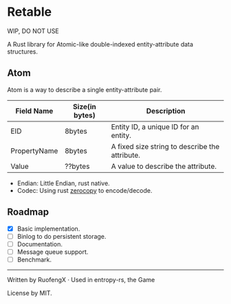 # Retable

WIP, DO NOT USE

A Rust library for Atomic-like double-indexed entity-attribute data structures.  


## Atom

Atom is a way to describe a single entity-attribute pair.

| Field Name   | Size(in bytes) | Description                                    |
| ------------ | -------------- | ---------------------------------------------- |
| EID          | 8bytes         | Entity ID, a unique ID for an entity.          |
| PropertyName | 8bytes         | A fixed size string to describe the attribute. |
| Value        | ??bytes        | A value to describe the attribute.             |

* Endian: Little Endian, rust native.
* Codec: Using rust [zerocopy](https://docs.rs/zerocopy/latest/zerocopy/index.html) to encode/decode.


## Roadmap

- [x] Basic implementation.
- [ ] Binlog to do persistent storage.
- [ ] Documentation.
- [ ] Message queue support.
- [ ] Benchmark.

---

Written by RuofengX · Used in entropy-rs, the Game

License by MIT.
